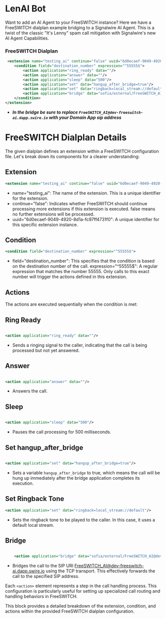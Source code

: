 

# LenAI Bot

Want to add an AI Agent to your FreeSWITCH instance?  Here we have a FreeSWITCH dialplan example bridging to a Signalwire AI Agent. This is a twist of the classic "It's Lenny" spam call mitigation with Signalwire's new AI Agent Capabilities.

### FreeSWITCH Dialplan

```xml
 <extension name="testing_ai" continue="false" uuid="6d0ecaef-9049-4920-8d1a-fc97ff4731f0">
	<condition field="destination_number" expression="^55555$">
		<action application="ring_ready" data=""/>
		<action application="answer" data=""/>
		<action application="sleep" data="500"/>
		<action application="set" data="hangup_after_bridge=true"/>
		<action application="set" data="ringback=local_stream://default"/>
		<action application="bridge" data="sofia/external/FreeSWITCH_AI@dev-freeswitch-ai.dapp.swire.io;transport=tcp"/>
	</condition>
</extension>
```

* ***In the bridge be sure to replace `FreeSWITCH_AI@dev-freeswitch-ai.dapp.swire.io` with your Domain App sip address***



##

# FreeSWITCH Dialplan Details

The given dialplan defines an extension within a FreeSWITCH configuration file. Let's break down its components for a clearer understanding:

## Extension

```xml
<extension name="testing_ai" continue="false" uuid="6d0ecaef-9049-4920-8d1a-fc97ff4731f0">
```
 -   name="testing_ai": The name of the extension. This is a unique identifier for the extension.
 -   continue="false": Indicates whether FreeSWITCH should continue processing more extensions if this extension is executed. false means no further extensions will be processed.
 -   uuid="6d0ecaef-9049-4920-8d1a-fc97ff4731f0": A unique identifier for this specific extension instance.


## Condition

```xml
<condition field="destination_number" expression="^55555$">
```

- field="destination_number": This specifies that the condition is based on the destination number of the call.
    expression="^55555$": A regular expression that matches the number 55555. Only calls to this exact number will trigger the actions defined in this extension.

## Actions

The actions are executed sequentially when the condition is met:

## Ring Ready

```xml

<action application="ring_ready" data=""/>
```
-   Sends a ringing signal to the caller, indicating that the call is being processed but not yet answered.

## Answer

```xml

<action application="answer" data=""/>
```

-   Answers the call.

## Sleep

```xml

<action application="sleep" data="500"/>
```

-   Pauses the call processing for 500 milliseconds.

## Set hangup_after_bridge

```xml

<action application="set" data="hangup_after_bridge=true"/>
```

-   Sets a variable `hangup_after_bridge` to true, which means the call will be hung up immediately after the bridge application completes its execution.

## Set Ringback Tone

```xml
<action application="set" data="ringback=local_stream://default"/>
```

-  Sets the ringback tone to be played to the caller. In this case, it uses a default local stream.

## Bridge

```xml

    <action application="bridge" data="sofia/external/FreeSWITCH_AI@dev-freeswitch-ai.dapp.swire.io;transport=tcp"/>
```

- Bridges the call to the SIP URI FreeSWITCH_AI@dev-freeswitch-ai.dapp.swire.io using the TCP transport. This effectively forwards the call to the specified SIP address.




Each `<action>` element represents a step in the call handling process. This configuration is particularly useful for setting up specialized call routing and handling behaviors in FreeSWITCH.

This block provides a detailed breakdown of the extension, condition, and actions within the provided FreeSWITCH dialplan configuration.

